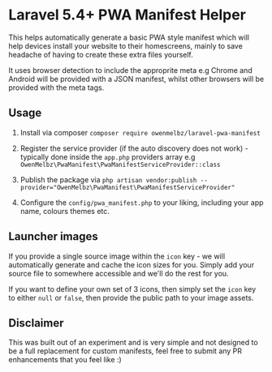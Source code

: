 # Laravel 5.4+ PWA Manifest Helper

This helps automatically generate a basic PWA style manifest which will help devices install your website to their homescreens, mainly to save headache of having to create these extra files yourself.

It uses browser detection to include the approprite meta e.g Chrome and Android will be provided with a JSON manifest, whilst other browsers will be provided with the meta tags.

## Usage

1. Install via composer `composer require owenmelbz/laravel-pwa-manifest`

2. Register the service provider (if the auto discovery does not work) - typically done inside the `app.php` providers array e.g `OwenMelbz\PwaManifest\PwaManifestServiceProvider::class`

3. Publish the package via `php artisan vendor:publish --provider="OwenMelbz\PwaManifest\PwaManifestServiceProvider"`

4. Configure the `config/pwa_manifest.php` to your liking, including your app name, colours themes etc.

## Launcher images

If you provide a single source image within the `icon` key - we will automatically generate and cache the icon sizes for you. Simply add your source file to somewhere accessible and we'll do the rest for you.

If you want to define your own set of 3 icons, then simply set the `icon` key to either `null` or `false`, then provide the public path to your image assets.

## Disclaimer

This was built out of an experiment and is very simple and not designed to be a full replacement for custom manifests, feel free to submit any PR enhancements that you feel like :)

